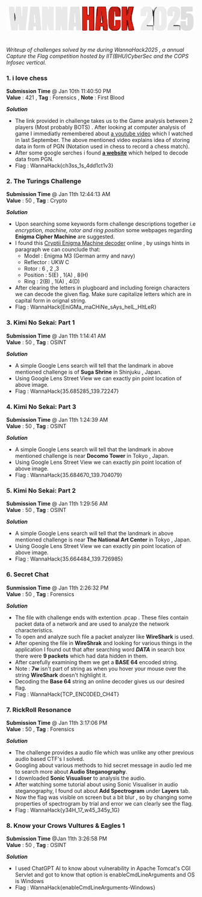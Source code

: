 ![Logo](./images/Title_2-removebg-short.svg)
#
_Writeup of challenges solved by me during WannaHack2025 , a annual Capture the Flag competition hosted by IIT(BHU)CyberSec and the COPS Infosec vertical._
### 1. i love chess
**Submission Time** @ Jan 10th 11:40:50 PM  
**Value** : 421 , **Tag** : Forensics , **Note** : First Blood  
  
  ***Solution***  
- The link provided in challenge takes us to the Game analysis between 2 players (Most probably BOTS) . After looking at computer analysis of game I immediatly remembered about [a youtube video](https://www.youtube.com/watch?v=TUtafoC4-7k) which I watched in last September. The above mentioned video explains idea of storing data in form of PGN (Notation used in chess to record a chess match).
- After some google serches i found **[a website](https://incoherency.co.uk/chess-steg/)** which helped to decode data from PGN.
- Flag : WannaHack{ch3ss_1s_4dd1ct1v3}  

### 2. The Turings Challenge
**Submission Time** @ Jan 11th 12:44:13 AM  
**Value** : 50 , **Tag** : Crypto

 ***Solution***  
 - Upon searching some keywords form challenge descriptions together i.e _encryption, machine, rotor and ring position_ some webpages regarding **Enigma Cipher Machine**  are suggested.
- I found this [Cryptii Enigma Machine decoder](https://cryptii.com/pipes/enigma-machine) online , by usings hints in paragraph we can counclude that:
  - Model : Enigma M3 (German army and navy)
  - Reflector : UKW C
  - Rotor : 6 , 2 ,3
  - Position :  5(E) , 1(A) , 8(H)
  - Ring : 2(B) , 1(A) , 4(D)
- After clearing the letters in plugboard and including foreign characters we can decode the given flag. Make sure capitalize letters which are in capital form in orignal string.
- Flag : WannaHack{EniGMa_maCHiNe_sAys_heIL_HItLeR}

### 3. Kimi No Sekai: Part 1
**Submission Time** @ Jan 11th 1:14:41 AM  
**Value** : 50 , **Tag** : OSINT

 ***Solution***  
 - A simple Google Lens search will tell that the landmark in above mentioned challenge is of **Suga Shrine** in Shinjuku , Japan.
 - Using Google Lens Street View we can exactly pin point location of above image.
 - Flag : WannaHack{35.685285_139.72247}

### 4. Kimi No Sekai: Part 3
**Submission Time** @ Jan 11th 1:24:39 AM  
**Value** : 50 , **Tag** : OSINT

 ***Solution***  
 - A simple Google Lens search will tell that the landmark in above mentioned challenge is near **Docomo Tower** in Tokyo , Japan.
 - Using Google Lens Street View we can exactly pin point location of above image.
 - Flag : WannaHack{35.684670_139.704079}

### 5. Kimi No Sekai: Part 2
**Submission Time** @ Jan 11th 1:29:56 AM  
**Value** : 50 , **Tag** : OSINT

 ***Solution***  
 - A simple Google Lens search will tell that the landmark in above mentioned challenge is near **The National Art Center** in Tokyo , Japan.
 - Using Google Lens Street View we can exactly pin point location of above image.
 - Flag : WannaHack{35.664484_139.726985}

### 6. Secret Chat  
**Sunmission Time** @ Jan 11th 2:26:32 PM  
**Value** : 50 , **Tag** : Forensics 

 ***Solution***
 - The file with challenge ends with extention .pcap . These files contain packet data of a network and are used to analyze the network characteristics.
 - To open and analyze such file a packet analyzer like **WireShark** is used.
 - After opening the file in **WireShrak** and looking for various things in the application I found out that after searching word ***DATA*** in search box there were **9 packets** which had data hidden in them.
 - After carefully examining them we get a **BASE 64** encoded string.
 - Note : **7w** isn't part of string as when you hover your mouse over the string **WireShark** doesn't highlight it.
 - Decoding the **Base 64** string an online decoder gives us our desired flag.
 - Flag : WannaHack{TCP_ENC0DED_CH4T}

### 7. RickRoll Resonance  
**Submission Time** @ Jan 11th 3:17:06 PM  
**Value** : 50 , **Tag** : Forensics  

***Solution***  
- The challenge provides a audio file which was unlike any other previous audio based CTF's I solved.
- Googling about various methods to hid secret message in audio led me to search more about **Audio Steganography**.
- I downloaded **Sonic Visualiser** to analysis the audio.
- After watching some tutorial about using Sonic Visualiser in audio steganography, I found out about **Add Spectrogram** under **Layers** tab.
- Now the flag was visible on screen but a bit blur , so by changing some properties of spectrogram by trial and error we can clearly see the flag.
- Flag : WannaHack{y34H_17_w45_345y_1G}

### 8. Know your Crows Vultures & Eagles 1  
**Submission Time** @Jan 11th 3:26:58 PM  
**Value** : 50 , **Tag** : OSINT  

***Solution***  
- I used ChatGPT AI to know about vulnerability in Apache Tomcat's CGI Servlet and got to know that option is enableCmdLineArguments and OS is Windows
- Flag : WannaHack{enableCmdLineArguments-Windows}
